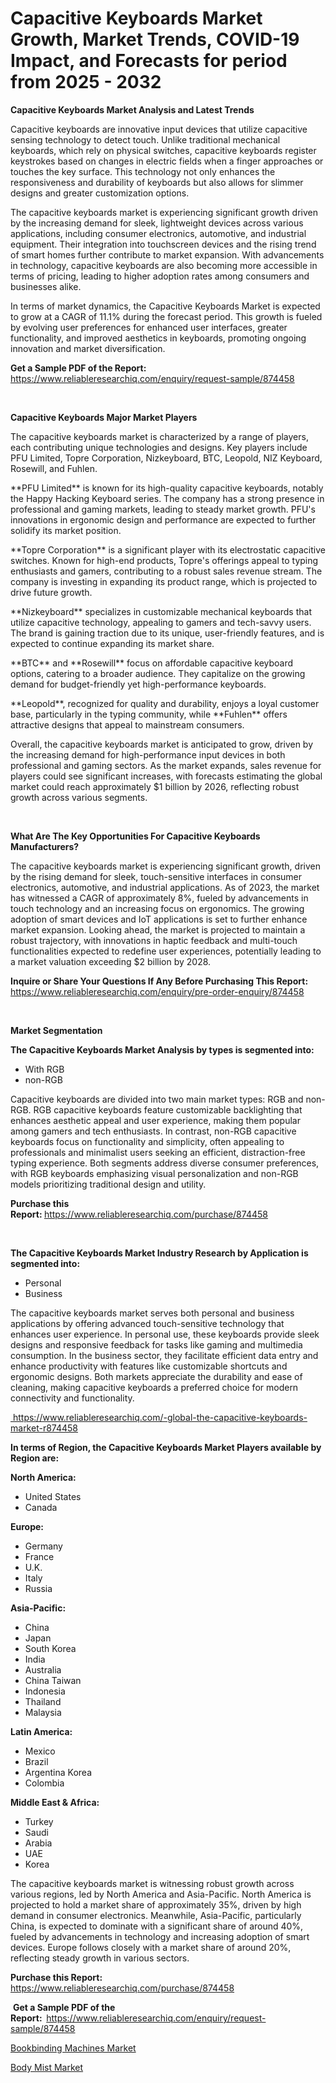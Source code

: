 <p><h1>Capacitive Keyboards Market Growth, Market Trends, COVID-19 Impact, and Forecasts for period from 2025 - 2032</h1></p><p><strong>Capacitive Keyboards Market Analysis and Latest Trends</strong></p>
<p><p>Capacitive keyboards are innovative input devices that utilize capacitive sensing technology to detect touch. Unlike traditional mechanical keyboards, which rely on physical switches, capacitive keyboards register keystrokes based on changes in electric fields when a finger approaches or touches the key surface. This technology not only enhances the responsiveness and durability of keyboards but also allows for slimmer designs and greater customization options.</p><p>The capacitive keyboards market is experiencing significant growth driven by the increasing demand for sleek, lightweight devices across various applications, including consumer electronics, automotive, and industrial equipment. Their integration into touchscreen devices and the rising trend of smart homes further contribute to market expansion. With advancements in technology, capacitive keyboards are also becoming more accessible in terms of pricing, leading to higher adoption rates among consumers and businesses alike.</p><p>In terms of market dynamics, the Capacitive Keyboards Market is expected to grow at a CAGR of 11.1% during the forecast period. This growth is fueled by evolving user preferences for enhanced user interfaces, greater functionality, and improved aesthetics in keyboards, promoting ongoing innovation and market diversification.</p></p>
<p><strong>Get a Sample PDF of the Report:&nbsp;</strong> <a href="https://www.reliableresearchiq.com/enquiry/request-sample/874458?utm_campaign=1834&utm_medium=2&utm_source=Github&utm_content=ia&utm_term=08022025&utm_id=capacitive-keyboards">https://www.reliableresearchiq.com/enquiry/request-sample/874458</a></p>
<p>&nbsp;</p>
<p><strong>Capacitive Keyboards Major Market Players</strong></p>
<p><p>The capacitive keyboards market is characterized by a range of players, each contributing unique technologies and designs. Key players include PFU Limited, Topre Corporation, Nizkeyboard, BTC, Leopold, NIZ Keyboard, Rosewill, and Fuhlen.</p><p>**PFU Limited** is known for its high-quality capacitive keyboards, notably the Happy Hacking Keyboard series. The company has a strong presence in professional and gaming markets, leading to steady market growth. PFU's innovations in ergonomic design and performance are expected to further solidify its market position.</p><p>**Topre Corporation** is a significant player with its electrostatic capacitive switches. Known for high-end products, Topre's offerings appeal to typing enthusiasts and gamers, contributing to a robust sales revenue stream. The company is investing in expanding its product range, which is projected to drive future growth.</p><p>**Nizkeyboard** specializes in customizable mechanical keyboards that utilize capacitive technology, appealing to gamers and tech-savvy users. The brand is gaining traction due to its unique, user-friendly features, and is expected to continue expanding its market share.</p><p>**BTC** and **Rosewill** focus on affordable capacitive keyboard options, catering to a broader audience. They capitalize on the growing demand for budget-friendly yet high-performance keyboards.</p><p>**Leopold**, recognized for quality and durability, enjoys a loyal customer base, particularly in the typing community, while **Fuhlen** offers attractive designs that appeal to mainstream consumers.</p><p>Overall, the capacitive keyboards market is anticipated to grow, driven by the increasing demand for high-performance input devices in both professional and gaming sectors. As the market expands, sales revenue for players could see significant increases, with forecasts estimating the global market could reach approximately $1 billion by 2026, reflecting robust growth across various segments.</p></p>
<p>&nbsp;</p>
<p><strong>What Are The Key Opportunities For Capacitive Keyboards Manufacturers?</strong></p>
<p><p>The capacitive keyboards market is experiencing significant growth, driven by the rising demand for sleek, touch-sensitive interfaces in consumer electronics, automotive, and industrial applications. As of 2023, the market has witnessed a CAGR of approximately 8%, fueled by advancements in touch technology and an increasing focus on ergonomics. The growing adoption of smart devices and IoT applications is set to further enhance market expansion. Looking ahead, the market is projected to maintain a robust trajectory, with innovations in haptic feedback and multi-touch functionalities expected to redefine user experiences, potentially leading to a market valuation exceeding $2 billion by 2028.</p></p>
<p><strong>Inquire or Share Your Questions If Any Before Purchasing This Report:</strong> <a href="https://www.reliableresearchiq.com/enquiry/pre-order-enquiry/874458?utm_campaign=1834&utm_medium=2&utm_source=Github&utm_content=ia&utm_term=08022025&utm_id=capacitive-keyboards">https://www.reliableresearchiq.com/enquiry/pre-order-enquiry/874458</a></p>
<p>&nbsp;</p>
<p><strong>Market Segmentation</strong></p>
<p><strong>The Capacitive Keyboards Market Analysis by types is segmented into:</strong></p>
<p><ul><li>With RGB</li><li>non-RGB</li></ul></p>
<p><p>Capacitive keyboards are divided into two main market types: RGB and non-RGB. RGB capacitive keyboards feature customizable backlighting that enhances aesthetic appeal and user experience, making them popular among gamers and tech enthusiasts. In contrast, non-RGB capacitive keyboards focus on functionality and simplicity, often appealing to professionals and minimalist users seeking an efficient, distraction-free typing experience. Both segments address diverse consumer preferences, with RGB keyboards emphasizing visual personalization and non-RGB models prioritizing traditional design and utility.</p></p>
<p><strong>Purchase this Report:&nbsp;</strong><a href="https://www.reliableresearchiq.com/purchase/874458?utm_campaign=1834&utm_medium=2&utm_source=Github&utm_content=ia&utm_term=08022025&utm_id=capacitive-keyboards">https://www.reliableresearchiq.com/purchase/874458</a></p>
<p>&nbsp;</p>
<p><strong>The Capacitive Keyboards Market Industry Research by Application is segmented into:</strong></p>
<p><ul><li>Personal</li><li>Business</li></ul></p>
<p><p>The capacitive keyboards market serves both personal and business applications by offering advanced touch-sensitive technology that enhances user experience. In personal use, these keyboards provide sleek designs and responsive feedback for tasks like gaming and multimedia consumption. In the business sector, they facilitate efficient data entry and enhance productivity with features like customizable shortcuts and ergonomic designs. Both markets appreciate the durability and ease of cleaning, making capacitive keyboards a preferred choice for modern connectivity and functionality.</p></p>
<p><a href="https://www.reliableresearchiq.com/-global-the-capacitive-keyboards-market-r874458?utm_campaign=1834&utm_medium=2&utm_source=Github&utm_content=ia&utm_term=08022025&utm_id=capacitive-keyboards">&nbsp;https://www.reliableresearchiq.com/-global-the-capacitive-keyboards-market-r874458</a></p>
<p><strong>In terms of Region, the Capacitive Keyboards Market Players available by Region are:</strong></p>
<p>
    <p> <strong> North America: </strong>
        <ul>
            <li>United States</li>
            <li>Canada</li>
        </ul>
        </p> 
    <p> <strong> Europe: </strong>
        <ul>
            <li>Germany</li>
            <li>France</li>
            <li>U.K.</li>
            <li>Italy</li>
            <li>Russia</li>
        </ul>
        </p> 
    <p> <strong> Asia-Pacific: </strong>
        <ul>
            <li>China</li>
            <li>Japan</li>
            <li>South Korea</li>
            <li>India</li>
            <li>Australia</li>
            <li>China Taiwan</li>
            <li>Indonesia</li>
            <li>Thailand</li>
            <li>Malaysia</li>
        </ul>
        </p> 
    <p> <strong> Latin America: </strong>
        <ul>
            <li>Mexico</li>
            <li>Brazil</li>
            <li>Argentina Korea</li>
            <li>Colombia</li>
        </ul>
        </p> 
    <p> <strong> Middle East & Africa: </strong>
        <ul>
            <li>Turkey</li>
            <li>Saudi</li>
            <li>Arabia</li>
            <li>UAE</li>
            <li>Korea</li>
        </ul>
    </p>
    </p>
<p><p>The capacitive keyboards market is witnessing robust growth across various regions, led by North America and Asia-Pacific. North America is projected to hold a market share of approximately 35%, driven by high demand in consumer electronics. Meanwhile, Asia-Pacific, particularly China, is expected to dominate with a significant share of around 40%, fueled by advancements in technology and increasing adoption of smart devices. Europe follows closely with a market share of around 20%, reflecting steady growth in various sectors.</p></p>
<p><strong>Purchase this Report: </strong><a href="https://www.reliableresearchiq.com/purchase/874458?utm_campaign=1834&utm_medium=2&utm_source=Github&utm_content=ia&utm_term=08022025&utm_id=capacitive-keyboards">https://www.reliableresearchiq.com/purchase/874458</a></p>
<p>&nbsp;<strong>Get a Sample PDF of the Report:&nbsp;&nbsp;</strong><a href="https://www.reliableresearchiq.com/enquiry/request-sample/874458?utm_campaign=1834&utm_medium=2&utm_source=Github&utm_content=ia&utm_term=08022025&utm_id=capacitive-keyboards">https://www.reliableresearchiq.com/enquiry/request-sample/874458</a></p>
<p><strong></strong></p>
<p><p><a href="https://github.com/alatoeve/Market-Research-Report-List-1/blob/main/bookbinding-machines-market.md?utm_campaign=1834&utm_medium=2&utm_source=Github&utm_content=ia&utm_term=08022025&utm_id=capacitive-keyboards">Bookbinding Machines Market</a></p><p><a href="https://github.com/achuoheatly/Market-Research-Report-List-1/blob/main/body-mist-market.md?utm_campaign=1834&utm_medium=2&utm_source=Github&utm_content=ia&utm_term=08022025&utm_id=capacitive-keyboards">Body Mist Market</a></p></p>
